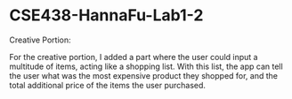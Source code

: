 # CSE438-HannaFu-Lab1-2
Creative Portion:

For the creative portion, I added a part where the user could input a multitude of items, acting like a shopping list. With this list, the app can tell the user what was the most expensive product they shopped for, and the total additional price of the items the user purchased. 
